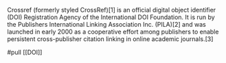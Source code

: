 Crossref (formerly styled CrossRef)[1] is an official digital object identifier (DOI) Registration Agency of the International DOI Foundation. It is run by the Publishers International Linking Association Inc. (PILA)[2] and was launched in early 2000 as a cooperative effort among publishers to enable persistent cross-publisher citation linking in online academic journals.[3]

#pull [[DOI]]